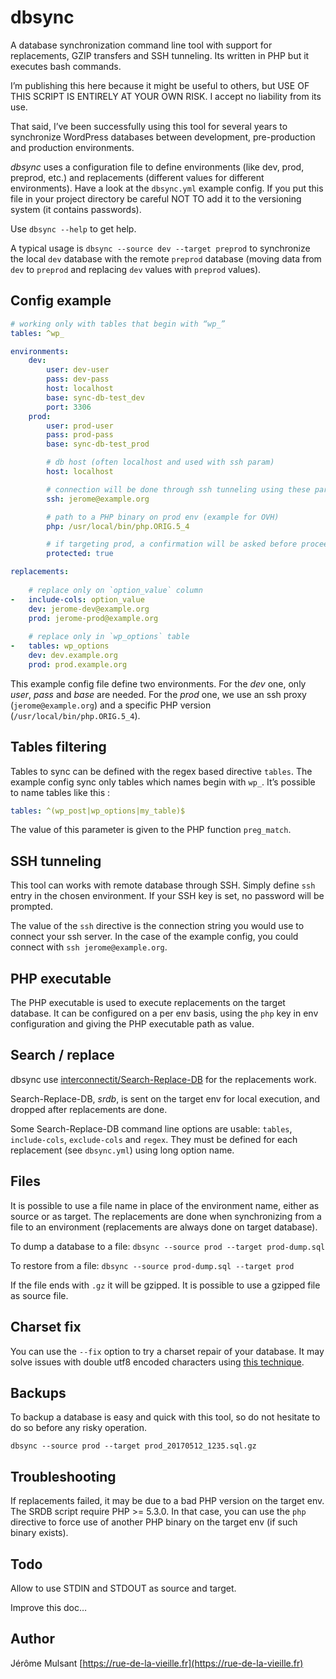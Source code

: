 # dbsync

A database synchronization command line tool with support for replacements,
GZIP transfers and SSH tunneling. Its written in PHP but it executes bash commands.

I’m publishing this here because it might be useful to others,
but USE OF THIS SCRIPT IS ENTIRELY AT YOUR OWN RISK. I accept no liability from its use.

That said, I’ve been successfully using this tool for several years to synchronize WordPress
databases between development, pre-production and production environments.

*dbsync* uses a configuration file to  define environments (like dev, prod, preprod, etc.)
and replacements (different values for different environments).
Have a look at the `dbsync.yml` example config. If you put this file in your project directory
be careful NOT TO add it to the versioning system (it contains passwords).

Use `dbsync --help` to get help.

A typical usage is `dbsync --source dev --target preprod` to synchronize the local `dev` database
with the remote `preprod` database (moving data from `dev` to `preprod` and
replacing `dev` values with `preprod` values).

## Config example

```yaml
# working only with tables that begin with “wp_”
tables: ^wp_

environments:
    dev:
        user: dev-user
        pass: dev-pass
        host: localhost
        base: sync-db-test_dev
        port: 3306
    prod:
        user: prod-user
        pass: prod-pass
        base: sync-db-test_prod

        # db host (often localhost and used with ssh param)
        host: localhost

        # connection will be done through ssh tunneling using these params
        ssh: jerome@example.org

        # path to a PHP binary on prod env (example for OVH)
        php: /usr/local/bin/php.ORIG.5_4

        # if targeting prod, a confirmation will be asked before proceeding
        protected: true

replacements:
    
    # replace only on `option_value` column
-   include-cols: option_value
    dev: jerome-dev@example.org
    prod: jerome-prod@example.org
    
    # replace only in `wp_options` table
-   tables: wp_options
    dev: dev.example.org
    prod: prod.example.org
```

This example config file define two environments. For the *dev* one, only *user*, *pass*
and *base* are needed. For the *prod* one, we use an ssh proxy (`jerome@example.org`)
and a specific PHP version (`/usr/local/bin/php.ORIG.5_4`).

## Tables filtering

Tables to sync can be defined with the regex based directive `tables`. The
example config sync only tables which names begin with `wp_`. It’s possible
to name tables like this :

```yaml
tables: ^(wp_post|wp_options|my_table)$
```

The value of this parameter is given to the PHP function `preg_match`.

## SSH tunneling

This tool can works with remote database through SSH. Simply define `ssh` entry
in the chosen environment. If your SSH key is set, no password will be prompted.

The value of the `ssh` directive is the connection string you would use to
connect your ssh server. In the case of the example config, you could connect
with `ssh jerome@example.org`.

## PHP executable

The PHP executable is used to execute replacements on the target database.
It can be configured on a per env basis, using the `php` key
in env configuration and giving the PHP executable path as value.

## Search / replace

dbsync use [interconnectit/Search-Replace-DB](https://github.com/interconnectit/Search-Replace-DB)
for the replacements work.

Search-Replace-DB, *srdb*, is sent on the target env for local execution,
and dropped after replacements are done.

Some Search-Replace-DB command line options are usable: `tables`, `include-cols`,
`exclude-cols` and `regex`. They must be defined for each replacement (see `dbsync.yml`)
using long option name.

## Files

It is possible to use a file name in place of the environment name, either as source
or as target. The replacements are done when synchronizing from a file to an environment
(replacements are always done on target database).

To dump a database to a file: `dbsync --source prod --target prod-dump.sql`

To restore from a file: `dbsync --source prod-dump.sql --target prod`

If the file ends with `.gz` it will be gzipped. It is possible to use a gzipped file as source file.

## Charset fix

You can use the `--fix` option to try a charset repair of your database.
It may solve issues with double utf8 encoded characters
using [this technique](http://blog.hno3.org/2010/04/22/fixing-double-encoded-utf-8-data-in-mysql/).

## Backups

To backup a database is easy and quick with this tool, so do not hesitate to do so
before any risky operation.

```
dbsync --source prod --target prod_20170512_1235.sql.gz
```

## Troubleshooting

If replacements failed, it may be due to a bad PHP version on the target env.
The SRDB script require PHP >= 5.3.0. In that case, you can use the `php` directive to
force use of another PHP binary on the target env (if such binary exists).

## Todo

Allow to use STDIN and STDOUT as source and target.

Improve this doc…

## Author

Jérôme Mulsant [https://rue-de-la-vieille.fr](https://rue-de-la-vieille.fr)
